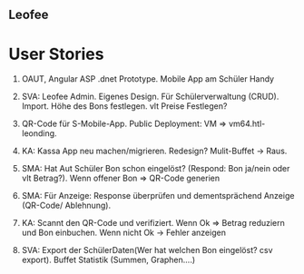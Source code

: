 ## Leofee
# User Stories
1) OAUT, Angular ASP .dnet Prototype. Mobile App am Schüler Handy 

2) SVA: Leofee Admin. Eigenes Design. Für Schülerverwaltung (CRUD). Import. Höhe des Bons festlegen. vlt Preise Festlegen? 
 
3) QR-Code für S-Mobile-App. Public Deployment: VM => vm64.htl-leonding. 

4) KA: Kassa App neu machen/migrieren. Redesign? Mulit-Buffet -> Raus.  

5) SMA: Hat Aut Schüler Bon schon eingelöst? (Respond: Bon ja/nein oder vlt Betrag?). Wenn offener Bon => QR-Code generien  

6) SMA: Für Anzeige: Response überprüfen und dementsprächend Anzeige (QR-Code/ Ablehnung). 

7) KA: Scannt den QR-Code und verifiziert. Wenn Ok => Betrag reduziern und Bon einbuchen. Wenn nicht Ok -> Fehler anzeigen 

8) SVA: Export der SchülerDaten(Wer hat welchen Bon eingelöst? csv export). Buffet Statistik (Summen, Graphen....)

